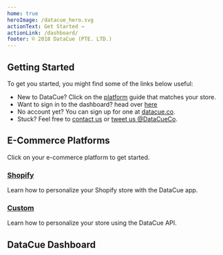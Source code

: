 ```yaml
---
home: true
heroImage: /datacue_hero.svg
actionText: Get Started →
actionLink: /dashboard/
footer: © 2018 DataCue (PTE. LTD.)
---
```


## Getting Started

To get you started, you might find some of the links below useful:

- New to DataCue? Click on the [platform](#e-commerce-platforms) guide that matches your store.
- Want to sign in to the dashboard? head over [here](https://app.datacue.co/)
- No account yet? You can sign up for one at [datacue.co](https://datacue.co/sign-up).
- Stuck? Feel free to [contact us](https://datacue.co/contact) or [tweet us @DataCueCo](https://twitter.com/datacueco).

## E-Commerce Platforms

Click on your e-commerce platform to get started.

### [Shopify](/shopify/)
Learn how to personalize your Shopify store with the DataCue app.

### [Custom](/custom/)
Learn how to personalize your store using the DataCue API.


## DataCue Dashboard

<ArticleIndex type="dashboard" />
